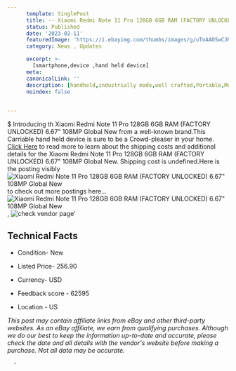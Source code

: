 ```yaml
---
      template: SinglePost
      title: -- Xiaomi Redmi Note 11 Pro 128GB 6GB RAM (FACTORY UNLOCKED) 6.67" 108MP Global New
      status: Published
      date: '2023-02-11'
      featuredImage: 'https://i.ebayimg.com/thumbs/images/g/uToAAOSwCJRiPLWP/s-l225.jpg'
      category: News , Updates

      excerpt: >-
        [smartphone,device ,hand held device]
      meta:
      canonicalLink: ''
      description: [handheld,industrially made,well crafted,Portable,Mobile,Compact,Convenient,Lightweight,Maneuverable,Man-portable,Miniature,Carriable,Hand-held,Light,Holdable,Transportable,Mobile device,Pocket-sized,On-the-go,Wireless,Cordless,Compact size,Convenient size, smartphone,device ,hand held device]
      noindex: false
      

---
```

$
      Introducing th Xiaomi Redmi Note 11 Pro 128GB 6GB RAM (FACTORY UNLOCKED) 6.67" 108MP Global New from a well-known brand.This Carriable hand held device is sure to be a Crowd-pleaser in your home. [Click Here](https://www.ebay.com/itm/144803627917?hash=item21b6f8038d%3Ag%3AuToAAOSwCJRiPLWP&amdata=enc%3AAQAHAAAA4FFWIkqJdk2OY6AdBc72%2FI4N%2BqnduQrcWShMH7YhS7EwsAaFeWr5ZBYSdRfTm1zTGs0ZP%2FYcxrZ4aAee2bqywV%2BhpU5AGmygxiU%2Fm75buKbSWSI1WS9gASrTVbHXo0boQhhl0%2FhKxHpI%2BAYLQ2%2B9JRGRbo0u1%2F3aKgQsK0cgFBQjaw11rAoFe4DqFgdpfpAlvaBO%2F9n0QLae5SCvKpBT7RTHb6LTcumPVMTpRiq4LB%2FAIzg1VM%2BPQlHaCSdTV7TrqZUGbK%2BtLhrur2Zaaap4ea0mtPgRE5pIb7ZKIPkY7Sc5&mkevt=1&mkcid=1&mkrid=711-53200-19255-0&campid=%253CePNCampaignId%253E&customid=%253CreferenceId%253E&toolid=10049) to read more to learn about the shipping costs and additional details for the Xiaomi Redmi Note 11 Pro 128GB 6GB RAM (FACTORY UNLOCKED) 6.67" 108MP Global New. Shipping cost is undefined.Here is the posting visibly ![Xiaomi Redmi Note 11 Pro 128GB 6GB RAM (FACTORY UNLOCKED) 6.67" 108MP Global New](https://i.ebayimg.com/thumbs/images/g/uToAAOSwCJRiPLWP/s-l225.jpg) to check out more postings here... ![Xiaomi Redmi Note 11 Pro 128GB 6GB RAM (FACTORY UNLOCKED) 6.67" 108MP Global New](https://i.ebayimg.com/images/g/uToAAOSwCJRiPLWP/s-l1200.jpg), ![check vendor page]()'

      

 ## Technical Facts 



     
      

 - Condition- New 


      

 - Listed Price- 256.90 


      

 - Currency- USD 


      

 - Feedback score - 62595 


      

 - Location - US 


      
      

 *_This post may contain affiliate links from eBay and other third-party websites. As an eBay affiliate, we earn from qualifying purchases. Although we do our best to keep the information up-to-date and accurate, please check the date and all details with the vendor's website before making a purchase. Not all data may be accurate._*




      -
